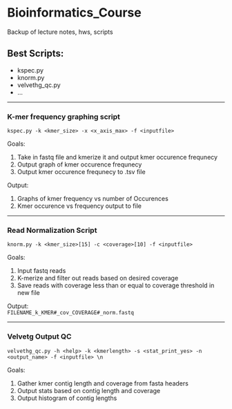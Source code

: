 # Bioinformatics_Course
Backup of lecture notes, hws, scripts

## Best Scripts:
- kspec.py  
- knorm.py
- velvethg_qc.py  
- ...  

----
### K-mer frequency graphing script
`kspec.py -k <kmer_size> -x <x_axis_max> -f <inputfile>  
`   

Goals:  
1) Take in fastq file and kmerize it and output kmer occurence frequnecy  
2) Output graph of kmer occurence frequnecy  
3) Output kmer occurence frequnecy to .tsv file

Output:  
1) Graphs of kmer frequency vs number of Occurences
2) Kmer occurence vs frequency output to file  

----
### Read Normalization Script

`knorm.py -k <kmer_size>[15] -c <coverage>[10] -f <inputfile>
`  

Goals:  
1) Input fastq reads  
2) K-merize and filter out reads based on desired coverage  
3) Save reads with coverage less than or equal to coverage threshold in new file  

Output:  
`FILENAME_k_KMER#_cov_COVERAGE#_norm.fastq` 

---  

### Velvetg Output QC

`velvethg_qc.py -h <help> -k <kmerlength> -s <stat_print_yes> -n <output_name> -f <inputfile> \n
`  

Goals:   
1) Gather kmer contig length and coverage from fasta headers  
2) Output stats based on contig length and coverage  
3) Output histogram of contig lengths  
